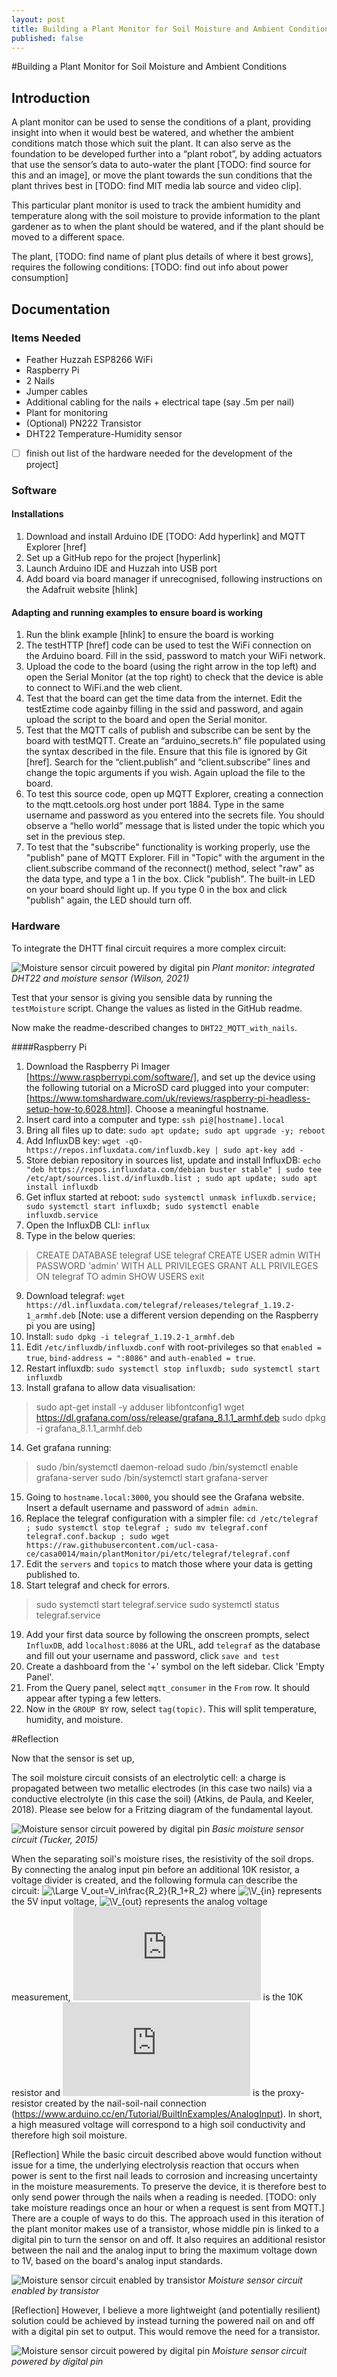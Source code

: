 ```yaml
---
layout: post
title: Building a Plant Monitor for Soil Moisture and Ambient Conditions
published: false
---
```

#Building a Plant Monitor for Soil Moisture and Ambient Conditions
## Introduction
A plant monitor can be used to sense the conditions of a plant, providing insight into when it would best be watered, and whether the ambient conditions match those which suit the plant. It can also serve as the foundation to be developed further into a “plant robot”, by adding actuators that use the sensor’s data to auto-water the plant [TODO: find source for this and an image], or move the plant towards the sun conditions that the plant thrives best in [TODO: find MIT media lab source and video clip].

This particular plant monitor is used to track the ambient humidity and temperature along with the soil moisture to provide information to the plant gardener as to when the plant should be watered, and if the plant should be moved to a different space.

The plant, [TODO: find name of plant plus details of where it best grows], requires the following conditions:
[TODO: find out info about power consumption]
## Documentation

### Items Needed
- Feather Huzzah ESP8266 WiFi
- Raspberry Pi
- 2 Nails
- Jumper cables
- Additional cabling for the nails + electrical tape (say .5m per nail)
- Plant for monitoring
- (Optional) PN222 Transistor
- DHT22 Temperature-Humidity sensor
- [ ] finish out list of the hardware needed for the development of the project]

### Software
#### Installations
1.	Download and install Arduino IDE [TODO: Add hyperlink] and MQTT Explorer [href]
2.	Set up a GitHub repo for the project [hyperlink]
3.	Launch Arduino IDE and Huzzah into USB port
4.	Add board via board manager if unrecognised, following instructions on the Adafruit website [hlink]
#### Adapting and running examples to ensure board is working
1.	Run the blink example [hlink] to ensure the board is working
2.	The testHTTP [href] code can be used to test the WiFi connection on the Arduino board. Fill in the ssid, password to match your WiFi network. 
3.	Upload the code to the board (using the right arrow in the top left) and open the Serial Monitor (at the top right) to check that the device is able to connect to WiFi.and the web client.
4.	Test that the board can get the time data from the internet. Edit the testEztime code againby filling in the ssid and password, and again upload the script to the board and open the Serial monitor.
5.	Test that the MQTT calls of publish and subscribe can be sent by the board with testMQTT. Create an “arduino_secrets.h” file populated using the syntax described in the file. Ensure that this file is ignored by Git [href]. Search for the “client.publish” and “client.subscribe” lines and change the topic arguments if you wish. Again upload the file to the board.
6.	To test this source code, open up MQTT Explorer, creating a connection to the mqtt.cetools.org host under port 1884. Type in the same username and password as you entered into the secrets file. You should observe a “hello world” message that is listed under the topic which you set in the previous step.
7. To test that the "subscribe" functionality is working properly, use the "publish" pane of MQTT Explorer. Fill in "Topic" with the argument in the client.subscribe command of the reconnect() method, select "raw" as the data type, and type a 1 in the box. Click "publish". The built-in LED on your board should light up. If you type 0 in the box and click "publish" again, the LED should turn off.
### Hardware

To integrate the DHTT final circuit requires a more complex circuit:
<p>
  <img alt="Moisture sensor circuit powered by digital pin" src="./img/01_plant_monitor/finalDesign.png">
    <em>Plant monitor: integrated DHT22 and moisture sensor (Wilson, 2021)</em>
</p>

Test that your sensor is giving you sensible data by running the `testMoisture` script. Change the values as listed in the GitHub readme.

Now make the readme-described changes to `DHT22_MQTT_with_nails`.

####Raspberry Pi

1. Download the Raspberry Pi Imager [https://www.raspberrypi.com/software/], and set up the device using the following tutorial on a MicroSD card plugged into your computer: [https://www.tomshardware.com/uk/reviews/raspberry-pi-headless-setup-how-to,6028.html]. Choose a meaningful hostname.
2. Insert card into a computer and type: `ssh pi@[hostname].local`
3. Bring all files up to date: `sudo apt update; sudo apt upgrade -y; reboot`
4. Add InfluxDB key: `wget -qO- https://repos.influxdata.com/influxdb.key | sudo apt-key add -`
5. Store debian repository in sources list, update and install InfluxDB: `echo "deb https://repos.influxdata.com/debian buster stable" | sudo tee /etc/apt/sources.list.d/influxdb.list ; sudo apt update; sudo apt install influxdb`
6. Get influx started at reboot: `sudo systemctl unmask influxdb.service; sudo systemctl start influxdb; sudo systemctl enable influxdb.service`
7. Open the InfluxDB CLI: `influx`
8. Type in the below queries:
> CREATE DATABASE telegraf
> USE telegraf
> CREATE USER admin WITH PASSWORD 'admin' WITH ALL PRIVILEGES
> GRANT ALL PRIVILEGES ON telegraf TO admin
> SHOW USERS
> exit
9. Download telegraf: `wget https://dl.influxdata.com/telegraf/releases/telegraf_1.19.2-1_armhf.deb` [Note: use a different version depending on the Raspberry pi you are using]
10. Install: `sudo dpkg -i telegraf_1.19.2-1_armhf.deb`
11. Edit `/etc/influxdb/influxdb.conf` with root-privileges so that `enabled = true`, `bind-address = ":8086"` and `auth-enabled = true`.
12. Restart influxdb: 
`sudo systemctl stop influxdb;
sudo systemctl start influxdb`
13. Install grafana to allow data visualisation: 
>sudo apt-get install -y adduser libfontconfig1
wget https://dl.grafana.com/oss/release/grafana_8.1.1_armhf.deb
sudo dpkg -i grafana_8.1.1_armhf.deb
14. Get grafana running:
>sudo /bin/systemctl daemon-reload
sudo /bin/systemctl enable grafana-server
sudo /bin/systemctl start grafana-server
15. Going to `hostname.local:3000`, you should see the Grafana website. Insert a default username and password of `admin admin`.
16. Replace the telegraf configuration with a simpler file: `cd /etc/telegraf ; sudo systemctl stop telegraf ; sudo mv telegraf.conf telegraf.conf.backup ; sudo wget https://raw.githubusercontent.com/ucl-casa-ce/casa0014/main/plantMonitor/pi/etc/telegraf/telegraf.conf`
17. Edit the `servers` and `topics` to match those where your data is getting published to.
18. Start telegraf and check for errors. 
> sudo systemctl start telegraf.service
sudo systemctl status telegraf.service
19. Add your first data source by following the onscreen prompts, select `InfluxDB`, add `localhost:8086` at the URL, add `telegraf` as the database and fill out your username and password, click `save and test`
20. Create a dashboard from the '+' symbol on the left sidebar. Click 'Empty Panel'.
21. From the Query panel, select `mqtt_consumer` in the `From` row. It should appear after typing a few letters.
22. Now in the `GROUP BY` row, select `tag(topic)`. This will split temperature, humidity, and moisture.


#Reflection

Now that the sensor is set up,

The soil moisture circuit consists of an electrolytic cell: a charge is propagated between two metallic electrodes (in this case two nails) via a conductive electrolyte (in this case the soil) (Atkins, de Paula, and Keeler, 2018). Please see below for a Fritzing diagram of the fundamental layout.
<p>
  <img alt="Moisture sensor circuit powered by digital pin" src="./img/01_plant_monitor/fritzingBasicDiagram.jpg">
    <em>Basic moisture sensor circuit (Tucker, 2015)</em>
</p>




 When the separating soil's moisture rises, the resistivity of the soil drops. By connecting the analog input pin before an additional 10K resistor, a voltage divider is created, and the following formula can describe the circuit:
 ![\Large V_out=V_in\frac{R_2}{R_1+R_2}](https://latex.codecogs.com/svg.latex?\Large&space;V_{out}=V_{in}\frac{R_2}{R_1+R_2})
 where ![\V_{in}](https://latex.codecogs.com/svg.latex?V_{in}) represents the 5V input voltage, ![\V_{out}](https://latex.codecogs.com/svg.latex?V_{out}) represents the analog voltage measurement, ![\R_2](https://latex.codecogs.com/svg.latex?R_2) is the 10K resistor and ![\R_1](https://latex.codecogs.com/svg.latex?R_1) is the proxy-resistor created by the nail-soil-nail connection (https://www.arduino.cc/en/Tutorial/BuiltInExamples/AnalogInput). In short, a high measured voltage will correspond to a high soil conductivity and therefore high soil moisture.

[Reflection] While the basic circuit described above would function without issue for a time, the underlying electrolysis reaction that occurs when power is sent to the first nail leads to corrosion and increasing uncertainty in the moisture measurements. To preserve the device, it is therefore best to only send power through the nails when a reading is needed. [TODO: only take moisture readings once an hour or when a request is sent from MQTT.] There are a couple of ways to do this. The approach used in this iteration of the plant monitor makes use of a transistor, whose middle pin is linked to a digital pin to turn the sensor on and off. It also requires an additional resistor between the nail and the analog input to bring the maximum voltage down to 1V, based on the board's analog input standards.
<p>
  <img alt="Moisture sensor circuit enabled by transistor" src="./img/01_plant_monitor/nailsAndTransistorBasic.png">
    <em>Moisture sensor circuit enabled by transistor</em>
</p>

[Reflection] However, I believe a more lightweight (and potentially resilient) solution could be achieved by instead turning the powered nail on and off with a digital pin set to output. This would remove the need for a transistor.
<p>
  <img alt="Moisture sensor circuit powered by digital pin" src="./img/01_plant_monitor/NailsAndTransistorDigitallyControlled_bb.png">
    <em>Moisture sensor circuit powered by digital pin</em>
</p>